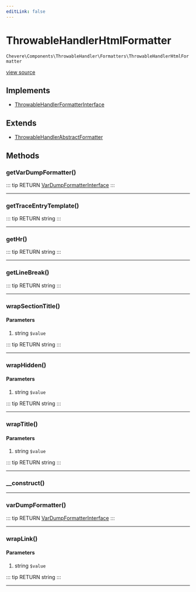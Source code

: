 ```yaml
---
editLink: false
---
```


# ThrowableHandlerHtmlFormatter

`Chevere\Components\ThrowableHandler\Formatters\ThrowableHandlerHtmlFormatter`

[view source](https://github.com/chevere/chevere/blob/master/ThrowableHandler/Formatters/ThrowableHandlerHtmlFormatter.php)

## Implements

- [ThrowableHandlerFormatterInterface](../../../Interfaces/ThrowableHandler/ThrowableHandlerFormatterInterface.md)

## Extends

- [ThrowableHandlerAbstractFormatter](./ThrowableHandlerAbstractFormatter.md)

## Methods

### getVarDumpFormatter()

::: tip RETURN
[VarDumpFormatterInterface](../../../Interfaces/VarDump/VarDumpFormatterInterface.md)
:::

---

### getTraceEntryTemplate()

::: tip RETURN
string
:::

---

### getHr()

::: tip RETURN
string
:::

---

### getLineBreak()

::: tip RETURN
string
:::

---

### wrapSectionTitle()

#### Parameters

1. string `$value`

::: tip RETURN
string
:::

---

### wrapHidden()

#### Parameters

1. string `$value`

::: tip RETURN
string
:::

---

### wrapTitle()

#### Parameters

1. string `$value`

::: tip RETURN
string
:::

---

### __construct()

---

### varDumpFormatter()

::: tip RETURN
[VarDumpFormatterInterface](../../../Interfaces/VarDump/VarDumpFormatterInterface.md)
:::

---

### wrapLink()

#### Parameters

1. string `$value`

::: tip RETURN
string
:::

---

